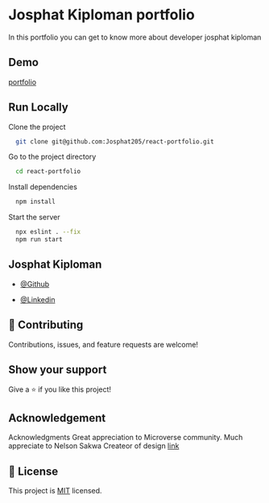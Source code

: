 # Josphat Kiploman portfolio
In this portfolio you can get to know more about developer josphat kiploman


## Demo

[portfolio]()


## Run Locally

Clone the project

```bash
  git clone git@github.com:Josphat205/react-portfolio.git
```

Go to the project directory

```bash
  cd react-portfolio
```

Install dependencies

```bash
  npm install
```

Start the server

```bash
  npx eslint . --fix
  npm run start
```


## Josphat Kiploman

- [@Github](https://github.com/Josphat205)

- [@Linkedin](https://www.linkedin.com/in/josphat-kiploman-797430236/)




## 🤝 Contributing

Contributions, issues, and feature requests are welcome!

## Show your support

Give a ⭐ if you like this project!

## Acknowledgement
Acknowledgments Great appreciation to Microverse community. Much appreciate to Nelson Sakwa Createor of design [link](https://www.behance.net/gallery/31579789/Ballhead-App-%28Free-PSDs%29)

## 📝 License

This project is [MIT](./MIT.md) licensed.
